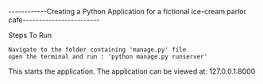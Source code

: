------------Creating a Python Application for a fictional ice-cream parlor cafe------------------------

Steps To Run

    Navigate to the folder containing 'manage.py' file.
    open the terminal and run : 'python manage.py runserver'

This starts the application. The application can be viewed at: 127.0.0.1:8000
